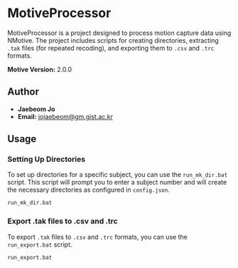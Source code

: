 # MotiveProcessor
MotiveProcessor is a project designed to process motion capture data using NMotive.
The project includes scripts for creating directories, extracting `.tak` files (for repeated recoding), 
and exporting them to `.csv` and `.trc` formats.

**Motive Version:** 2.0.0

## Author

- **Jaebeom Jo**
- **Email:** [jojaebeom@gm.gist.ac.kr](mailto:jojaebeom@gm.gist.ac.kr)

## Usage

### Setting Up Directories
To set up directories for a specific subject, you can use the `run_mk_dir.bat` script. 
This script will prompt you to enter a subject number and will create the necessary directories as configured in `config.json`.

```bash
run_mk_dir.bat
```

### Export .tak files to .csv and .trc
To export `.tak` files to `.csv` and `.trc` formats, you can use the `run_export.bat` script.
```bash
run_export.bat
```